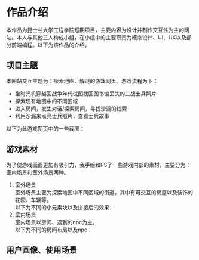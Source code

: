 # 作品介绍
本作品为昆士兰大学工程学院短期项目，主要内容为设计并制作交互性为主的网站。本人与其他三人构成小组，在小组中的主要职责为概念设计、UI、UX以及部分前端编程。以下为该作品的介绍。

## 项目主题
本网站交互主题为：探索地图、解谜的游戏网页。游戏流程为下：

* 坐时光机穿越回战争年代试图找回图书馆丢失的二战士兵照片
* 探索现有地图中的不同区域
* 进入房间，发生对话/探索房间，寻找沙漏的线索
* 利用沙漏来点亮士兵照片，查看士兵故事

以下为此游戏网页中的一些截图：

## 游戏素材
为了使游戏画面更加有吸引力，我手绘和PS了一些游戏内部的素材，主要分为：室内场景和室外场景两种。

1. 室外场景  
室外场景主要为探索地图中不同区域的街道，其中有可交互的房屋以及装饰的花园、车辆等。  
以下为不同的小元素块以及拼接后的效果：
2. 室内场景  
室内场景以房间、遇到的npc为主。  
以下为不同的房间布局以及npc：


## 用户画像、使用场景























